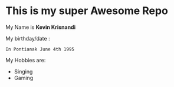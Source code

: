 # This is my super Awesome Repo

My Name is **Kevin Krisnandi**

My birthday/date :
```
In Pontianak June 4th 1995
```

My Hobbies are:

- Singing
- Gaming
